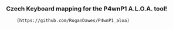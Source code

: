 ### **Czech** Keyboard mapping for the P4wnP1 A.L.O.A. tool!
        (https://github.com/RoganDawes/P4wnP1_aloa)
